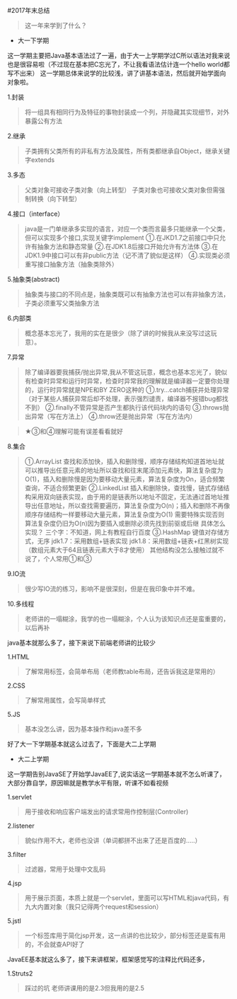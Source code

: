 #2017年末总结
> 这一年来学到了什么？

* 大一下学期
 
这一学期主要把Java基本语法过了一遍，由于大一上学期学过C所以语法对我来说也是很容易啦（不过现在基本把C忘光了，不让我看语法估计连一个hello world都写不出来）
这一学期总体来说学的比较浅，讲了讲基本语法，然后就开始学面向对象啦。

1.封装

>将一组具有相同行为及特征的事物封装成一个列，并隐藏其实现细节，对外暴露公有方法

2.继承

>子类拥有父类所有的非私有方法及属性，所有类都继承自Object，继承关键字extends

3.多态

>父类对象可接收子类对象（向上转型）
子类对象也可接收父类对象但需强制转换（向下转型）

4.接口（interface）

>java是一门单继承多实现的语言，对应一个类而言最多只能继承一个父类，但可以实现多个接口,实现关键字implement
①.在JKD1.7之前接口中只允许有抽象方法和静态常量
②.在JDK1.8后接口开始允许有方法体
③.在JDK1.9中接口可以有非public方法（记不清了貌似是这样）
④.实现类必须重写接口抽象方法（抽象类除外）

5.抽象类(abstract)

>抽象类与接口的不同点是，抽象类既可以有抽象方法也可以有非抽象方法，子类必须重写父类抽象方法

6.内部类

>概念基本忘光了，我用的实在是很少（除了讲的时候我从来没写过这玩意）。

7.异常

>除了编译器要我捕获/抛出异常,我从不管这玩意，概念也基本忘光了，貌似有检查时异常和运行时异常，检查时异常我的理解就是编译器一定要你处理的，运行时异常就是NPE和BY ZERO这种的
①.try...catch捕获并处理异常（对于某些人捕获异常后却不处理，表示强烈谴责，编译器不报错bug都找不到）
②.finally不管异常是否产生都执行该代码块内的语句
③.throws抛出异常（写在方法上）
④.throw还是抛出异常（写在方法内）

>★③和④理解可能有误差看看就好

8.集合

>①.ArrayList
查找和添加快，插入和删除慢，顺序存储结构知道首地址就可以推导出任意元素的地址所以查找和往末尾添加元素快，算法复杂度为O(1)，插入和删除慢是因为要移动大量元素，算法复杂度为On，适合频繁查询，不适合频繁更新
②.LinkedList
插入和删除快，查找慢，链式存储结构采用双向链表实现，由于用的是链表所以地址不固定，无法通过首地址推导出任意地址，所以查找需要遍历，算法复杂度为O(n)；插入和删除不再像顺序存储结构一样要移动大量元素，算法复杂度为O(1)
需要特殊实现否则算法复杂度仍旧为O(n)因为要插入或删除必须先找到前驱或后继
具体怎么实现？
三个字：不知道，网上有教程自行百度
③.HashMap
键值对存储方式，无序
jdk1.7：采用数组+链表实现
jdk1.8：采用数组+链表+红黑树实现（数组元素大于64且链表元素大于8才使用）
其他结构没怎么接触过就不说了，个人常用①和③

9.IO流
>很少写IO流的练习，影响不是很深刻，但是在我印象中并不难。

10.多线程
>老师讲的一塌糊涂，我学的也一塌糊涂，个人认为该知识点还是蛮重要的，以后再补

java基本就那么多了，接下来说下前端老师讲的比较少

1.HTML
>了解常用标签，会简单布局（老师教table布局，还告诉我这是常用的）

2.CSS
>了解常用属性，会写简单样式

5.JS
>基本没怎么讲，因为基本操作和java差不多

好了大一下学期基本就这么过去了，下面是大二上学期

* 大二上学期

这一学期告别JavaSE了开始学JavaEE了,说实话这一学期基本就不怎么听课了，大部分靠自学，原因嘛就是教学水平有限，听课不如看视频

1.servlet
> 用于接收和响应客户端发出的请求常用作控制层(Controller)

2.listener
> 貌似作用不大，老师也没讲（单词都拼不出来了还是百度的.....）

3.filter
> 过滤器，常用于处理中文乱码

4.jsp
> 用于展示页面，本质上就是一个servlet，里面可以写HTML和java代码，有九大内置对象（我只记得两个request和session）

5.jstl
> 一个标签库用于简化jsp开发，这一点讲的也比较少，部分标签还是蛮有用的，不会就查API好了

JavaEE基本就这么多了，接下来讲框架，框架感觉写的注释比代码还多，

1.Struts2
>踩过的坑
老师讲课用的是2.3但我用的是2.5
